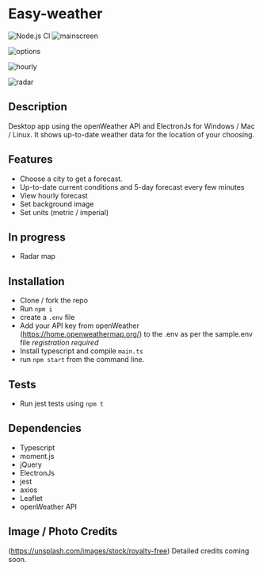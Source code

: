 # Easy-weather
![Node.js CI](https://github.com/davideastmond/easy-weather/workflows/Node.js%20CI/badge.svg)
![mainscreen](https://github.com/davideastmond/easy-weather/blob/master/docs/img/m23_main.jpg)

![options](https://github.com/davideastmond/easy-weather/blob/master/docs/img/m23_config.jpg)

![hourly](https://github.com/davideastmond/easy-weather/blob/master/docs/img/m23_hourly.jpg)

![radar](https://github.com/davideastmond/easy-weather/blob/master/docs/img/m24_radar.jpg)

## Description
Desktop app using the openWeather API and ElectronJs for Windows / Mac / Linux.
It shows up-to-date weather data for the location of your choosing.

## Features 
- Choose a city to get a forecast.
- Up-to-date current conditions and 5-day forecast every few minutes
- View hourly forecast
- Set background image
- Set units (metric / imperial)

## In progress
- Radar map

## Installation
- Clone / fork the repo
- Run `npm i`
- create a `.env` file
- Add your API key from openWeather (https://home.openweathermap.org/) to the 
  .env as per the sample.env file _registration required_
- Install typescript and compile `main.ts`
- run `npm start` from the command line.

## Tests
- Run jest tests using `npm t`

## Dependencies
- Typescript
- moment.js
- jQuery
- ElectronJs
- jest
- axios
- Leaflet
- openWeather API

## Image / Photo Credits
(https://unsplash.com/images/stock/royalty-free)
Detailed credits coming soon.
